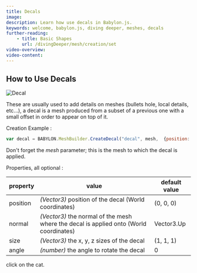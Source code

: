 ```yaml
---
title: Decals
image: 
description: Learn how use decals in Babylon.js.
keywords: welcome, babylon.js, diving deeper, meshes, decals
further-reading:
    - title: Basic Shapes
      url: /divingDeeper/mesh/creation/set
video-overview:
video-content:
---
```


## How to Use Decals

![Decal](https://www.babylonjs.com/screenshots/decals.jpg)

These are usually used to add details on meshes (bullets hole, local details, etc...), a decal is a mesh produced from a subset of a previous one with a small offset in order to appear on top of it.

Creation Example :
```javascript
var decal = BABYLON.MeshBuilder.CreateDecal("decal", mesh,  {position: myPos}, scene);
```
Don't forget the _mesh_ parameter; this is the mesh to which the decal is applied.

Properties, all optional :

property|value|default value
--------|-----|-------------
position|_(Vector3)_ position of the decal (World coordinates) | (0, 0, 0)
normal|_(Vector3)_  the normal of the mesh where the decal is applied onto (World coordinates)|Vector3.Up
size|_(Vector3)_  the x, y, z sizes of the decal|(1, 1, 1)
angle|_(number)_ the angle to rotate the decal|0

<Playground id="#1BAPRM#73" title="Simple Example of Decals" description="Simple example of pasting decals in a Babylon.js scene." image=""/> click on the cat.